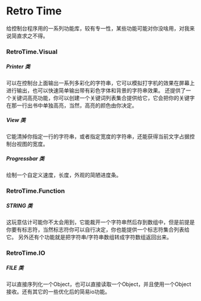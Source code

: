 # Retro Time

给控制台程序用的一系列功能库，较有专一性，某些功能可能对你没啥用，对我来说简直求之不得。


### RetroTime.Visual

##### Printer 类

可以在控制台上面输出一系列多彩化的字符串，它可以模拟打字机的效果在屏幕上进行输出，也可以快速简单输出带有彩色字体和背景的字符串效果。
还提供了一个关键词高亮功能，你可以创建一个关键词列表集合提供给它，它会把你的关键字在那一行出书中单独高亮，当然，高亮的颜色由你决定。

##### View 类 

它能清掉你指定一行的字符串，或者指定宽度的字符串，还能获得当前文字占据控制台视图的宽度。

##### Progressbar 类

绘制一个自定义速度，长度，外观的简陋进度条。

### RetroTime.Function

##### STRING 类 

这玩意估计可能你不太会用到，它能裁开一个字符串然后存到数组中，但是前提是你要有标志符，当然标志符你可以自行决定，你也能提供一个标志符集合列表给它。
另外还有个功能就是把字符串/字符串数组转成字符数组返回出来。

### RetroTime.IO

##### FILE 类

可以直接序列化一个Object，也可以直接读取一个Object，并且使用一个Object接收。还有其它的一些优化后的简易io功能。
